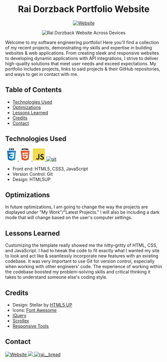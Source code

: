 <h1 align="center">Rai Dorzback Portfolio Website</h1>
<p align="center"> 
  <a href="https://raisadorzback.netlify.app/" target="blank">
    <img src="https://img.shields.io/badge/Live_Website-Here-625095?&style=for-the-badge" alt="Website">
  </a>
</p>
<p align="center">
	<img width="900" alt="Rai Dorzback Website Across Devices" src="https://github.com/user-attachments/assets/d8ffe23b-aba8-4c9a-8ff8-ccb6276c2969" />
</p>
<p>Welcome to my software engineering portfolio! Here you'll find a collection of my recent projects, demonstrating my skills and expertise in building websites & web applications. From creating sleek and responsive websites to developing dynamic applications with API integrations, I strive to deliver high-quality solutions that meet user needs and exceed expectations. My portfolio includes projects, links to said projects & their GitHub repositories, and ways to get in contact with me.</p>

## Table of Contents
- [Technologies Used](#technologies-used)
- [Optimizations](#optimizations)
- [Lessons Learned](#lessons-learned)
- [Credits](#credits)
- [Contact](#contact)

## Technologies Used
<a href="https://www.w3schools.com/css/" target="_blank" rel="noreferrer"> 
	<img src="https://raw.githubusercontent.com/devicons/devicon/master/icons/css3/css3-original-wordmark.svg" alt="css3" width="40" height="40"/> 
</a> 
<a href="https://www.w3.org/html/" target="_blank" rel="noreferrer"> 
	<img src="https://raw.githubusercontent.com/devicons/devicon/master/icons/html5/html5-original-wordmark.svg" alt="html5" width="40" height="40"/> 
</a>
<a href="https://developer.mozilla.org/en-US/docs/Web/JavaScript" target="_blank" rel="noreferrer"> 
    <img src="https://raw.githubusercontent.com/devicons/devicon/master/icons/javascript/javascript-original.svg" alt="javascript" width="40" height="40"/> 
</a> 
<a href="https://git-scm.com/" target="_blank" rel="noreferrer"> 
  <img src="https://www.vectorlogo.zone/logos/git-scm/git-scm-icon.svg" alt="git" width="40" height="40"/> 
</a>
<ul>
  <li>Front end: HTML5, CSS3, JavaScript</li>
  <li>Version Control: Git</li>
  <li>Design: HTML5UP</li>
</ul>

## Optimizations
<p>In future optimizations, I am going to change the way the projects are displayed under "My Work"/"Latest Projects." I will also be including a dark mode that will change based on the user's computer settings.</p>

## Lessons Learned
<p>Customizing the template really showed me the nitty-gritty of HTML, CSS, and JavaScript. I had to tweak the code to fit exactly what I wanted my site to look and act like & seamlessly incorporate new features with an existing codebase. It was very important to use Git for version control, especially when working with other engineers' code. The experience of working within the codebase boosted my problem-solving skills and critical thinking it takes to understand someone else's coding style.</p>

## Credits
<ul>
	<li>Design: Stellar by <a href="https://html5up.net/">HTML5 UP</a></li>
	<li>Icons: <a href="https://fontawesome.com/">Font Awesome</a></li>
	<li><a href="https://jquery.com/">jQuery</a></li>
	<li><a href="https://scrollex-docs.vercel.app/">Scrollex</a></li>
	<li><a href="https://github.com/ajlkn/responsive-tools">Responsive Tools</a></li>
</ul>

## Contact
<p> 
  <a href="https://raisadorzback.netlify.app/" target="blank">
    <img src="https://img.shields.io/badge/Website-563d7c?&style=for-the-badge" alt="Website">
  </a>
  <a href="https://www.linkedin.com/in/raisa-d/">
    <img src="https://img.shields.io/badge/LinkedIn-046E6D?logo=linkedin&style=for-the-badge">
  </a>
  <a href="https://twitter.com/rai__bread" target="blank">
    <img src="https://img.shields.io/badge/Twitter-563d7c?logo=twitter&style=for-the-badge&logoColor=white" alt="rai__bread" />
  </a> 
</p>
